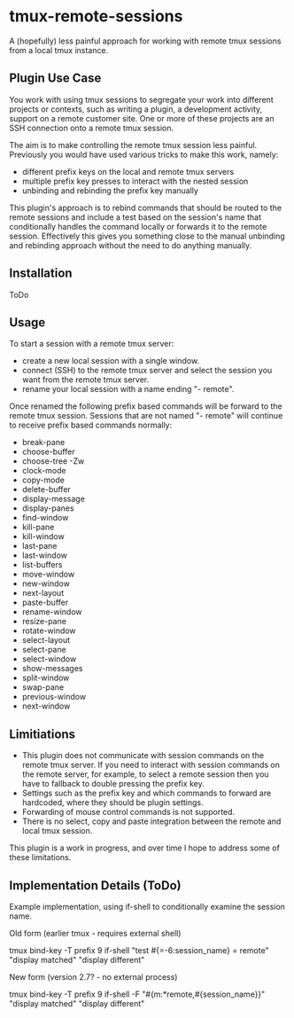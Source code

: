 # tmux-remote-sessions
A (hopefully) less painful approach for working with remote tmux sessions from a local tmux instance.

## Plugin Use Case

You work with using tmux sessions to segregate your work into different projects or contexts, such as writing a plugin, a development activity, support on a remote customer site. One or more of these projects are an SSH connection onto a remote tmux session.

The aim is to make controlling the remote tmux session less painful. Previously you would have used various tricks to make this work, namely:
- different prefix keys on the local and remote tmux servers
- multiple prefix key presses to interact with the nested session
- unbinding and rebinding the prefix key manually

This plugin's approach is to rebind commands that should be routed to the remote sessions and include a test based on the session's name that conditionally handles the command locally or forwards it to the remote session. Effectively this gives you something close to the manual unbinding and rebinding approach without the need to do anything manually. 

## Installation

ToDo

## Usage

To start a session with a remote tmux server:
- create a new local session with a single window.
- connect (SSH) to the remote tmux server and select the session you want from the remote tmux server.
- rename your local session with a name ending "- remote".

Once renamed the following prefix based commands will be forward to the remote tmux session. Sessions that are not named "- remote" will continue to receive prefix based commands normally:

- break-pane
- choose-buffer
- choose-tree -Zw
- clock-mode
- copy-mode
- delete-buffer
- display-message
- display-panes
- find-window
- kill-pane
- kill-window
- last-pane
- last-window
- list-buffers
- move-window
- new-window
- next-layout
- paste-buffer
- rename-window
- resize-pane
- rotate-window
- select-layout
- select-pane
- select-window
- show-messages
- split-window
- swap-pane
- previous-window
- next-window

## Limitiations

* This plugin does not communicate with session commands on the remote tmux server. If you need to interact with session commands on the remote server, for example, to select a remote session then you have to fallback to double pressing the prefix key.
* Settings such as the prefix key and which commands to forward are hardcoded, where they should be plugin settings.
* Forwarding of mouse control commands is not supported.
* There is no select, copy and paste integration between the remote and local tmux session.

This plugin is a work in progress, and over time I hope to address some of these limitations.

## Implementation Details (ToDo)

Example implementation, using if-shell to conditionally examine the session name.

Old form (earlier tmux - requires external shell)

  tmux bind-key -T prefix 9 if-shell "test #{=-6:session_name} = remote" "display matched" "display different"

New form (version 2.7? - no external process)

  tmux bind-key -T prefix 9 if-shell -F "#{m:*remote,#{session_name}}" "display matched" "display different"


